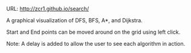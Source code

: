 URL: http://zcr1.github.io/search/

A graphical visualization of DFS, BFS, A*, and Dijkstra.

Start and End points can be moved around on the grid using left click.

Note: A delay is added to allow the user to see each algorithm in action.
